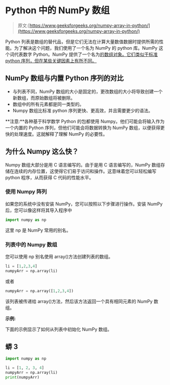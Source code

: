 # Python 中的 NumPy 数组

> 原文:[https://www.geeksforgeeks.org/numpy-array-in-python/](https://www.geeksforgeeks.org/numpy-array-in-python/)

Python 列表是数组的替代品，但是它们无法在计算大量数值数据时提供所需的性能。为了解决这个问题，我们使用了一个名为 NumPy 的 python 库。NumPy 这个词代表数字 Python。NumPy 提供了一个名为[的数组对象。它们类似于标准 python 序列，但在某些关键因素上有所不同。](https://www.geeksforgeeks.org/numpy-ndarray/)

## **NumPy 数组与内置 Python 序列的对比**

*   与列表不同，NumPy 数组的大小是固定的，更改数组的大小将导致创建一个新数组，而原始数组将被删除。
*   数组中的所有元素都是同一类型的。
*   Numpy 数组比标准 python 序列更快、更高效，并且需要更少的语法。

**注意:**各种基于科学数学 Python 的包都使用 Numpy。他们可能会将输入作为一个内置的 Python 序列，但他们可能会将数据转换为 NumPy 数组，以便获得更快的处理速度。这就解释了理解 NumPy 的必要性。

## **为什么 Numpy 这么快？**

Numpy 数组大部分是用 C 语言编写的。由于是用 C 语言编写的，NumPy 数组存储在连续的内存位置，这使得它们易于访问和操作。这意味着您可以轻松编写 python 程序，从而获得 C 代码的性能水平。

### **使用 Numpy 阵列**

如果您的系统中没有安装 NumPy，您可以按照以下步骤进行操作。安装 NumPy 后，您可以像这样将其导入程序中

```py
import numpy as np

```

这里 np 是 NumPy 常用的别名。

### **列表中的 Numpy 数组**

您可以使用 np 别名使用 array()方法创建列表的数组。

```py
li = [1,2,3,4]
numpyArr = np.array(li)

```

或者

```py
numpyArr = np.array([1,2,3,4])

```

该列表被传递给 array()方法，然后该方法返回一个具有相同元素的 NumPy 数组。

**示例:**

下面的示例显示了如何从列表中初始化 NumPy 数组。

## 蟒 3

```py
import numpy as np

li = [1, 2, 3, 4]
numpyArr = np.array(li)
print(numpyArr)
```